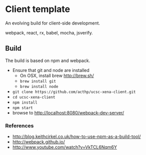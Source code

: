 # Client template

An evolving build for client-side development.

webpack, react, rx, babel, mocha, jsverify.

## Build
The build is based on npm and webpack.
 * Ensure that git and node are installed
   * On OSX, install brew http://brew.sh/
   * `brew install git`
   * `brew install node`
 * `git clone https://github.com/acthp/ucsc-xena-client.git`
 * `cd ucsc-xena-client`
 * `npm install`
 * `npm start`
 * browse to [http://localhost:8080/webpack-dev-server/](http://localhost:8080/webpack-dev-server/)

### References
 * http://blog.keithcirkel.co.uk/how-to-use-npm-as-a-build-tool/
 * http://webpack.github.io/
 * http://www.youtube.com/watch?v=VkTCL6Nqm6Y
